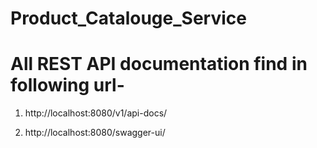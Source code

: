 # Product_Catalouge_Service

# All REST API documentation find in following url-

1. http://localhost:8080/v1/api-docs/

2. http://localhost:8080/swagger-ui/
